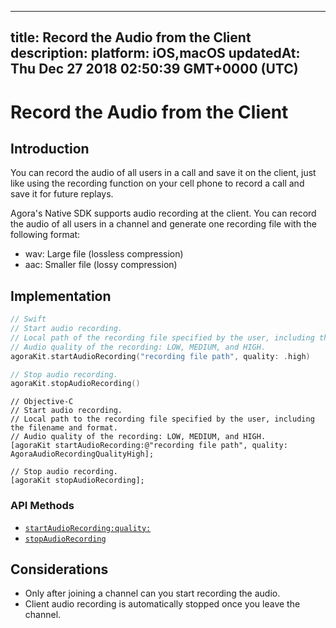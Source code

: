 
---
title: Record the Audio from the Client
description: 
platform: iOS,macOS
updatedAt: Thu Dec 27 2018 02:50:39 GMT+0000 (UTC)
---
# Record the Audio from the Client
## Introduction

You can record the audio of all users in a call and save it on the client, just like using the recording function on your cell phone to record a call and save it for future replays. 

Agora's Native SDK supports audio recording at the client. You can record the audio of all users in a channel and generate one recording file with the following format: 

- wav: Large file (lossless compression)
- aac: Smaller file (lossy compression)

## Implementation

```swift
// Swift
// Start audio recording.
// Local path of the recording file specified by the user, including the filename and format.
// Audio quality of the recording: LOW, MEDIUM, and HIGH.
agoraKit.startAudioRecording("recording file path", quality: .high)

// Stop audio recording.
agoraKit.stopAudioRecording()
```

```oc
// Objective-C
// Start audio recording.
// Local path to the recording file specified by the user, including the filename and format.
// Audio quality of the recording: LOW, MEDIUM, and HIGH.
[agoraKit startAudioRecording:@"recording file path", quality: AgoraAudioRecordingQualityHigh];

// Stop audio recording.
[agoraKit stopAudioRecording];
```

### API Methods

- [`startAudioRecording:quality:`](https://docs.agora.io/en/Video/API%20Reference/oc/Classes/AgoraRtcEngineKit.html#//api/name/startAudioRecording:quality:)
- [`stopAudioRecording`](https://docs.agora.io/en/Video/API%20Reference/oc/Classes/AgoraRtcEngineKit.html#//api/name/stopAudioRecording)

## Considerations

- Only after joining a channel can you start recording the audio.
- Client audio recording is automatically stopped once you leave the channel. 
